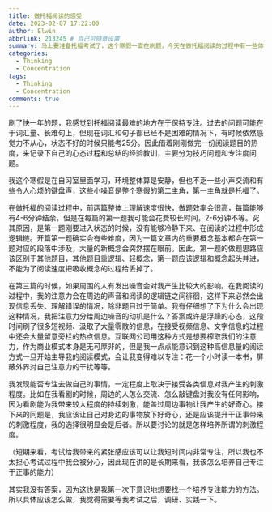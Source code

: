 ```yaml
---
title: 做托福阅读的感受
date: 2023-02-07 17:22:00
author: Elwin
abbrlink: 213245 # 自己可随意设置
summary: 马上要准备托福考试了，这个寒假一直在刷题，今天在做托福阅读的过程中有一些体会，在这里记录一下
categories: 
  - Thinking
  - Concentration
tags:
  - Thinking
  - Concentration
comments: true
---
```


​	刷了快一年的题，我感觉到托福阅读最难的地方在于保持专注。过去的问题可能在于词汇量、长难句上，但现在词汇和句子都已经不是困难的情况下，有时候依然感觉力不从心，状态不好的时候只能考25分。因此借着刚刚做完一份阅读题目的热度，来记录下自己的心态过程和总结的经验教训，主要分为技巧问题和专注度问题。

​	我这个寒假是在自习室里面学习，环境整体算是安静，但也不乏一些小声交流和有些令人心烦的键盘声，这些小噪音是整个寒假的第二主角，第一主角就是托福了。

​	在做托福的阅读过程中，前两篇整体上理解速度很快，做题效率会很高，每篇能够有4-6分钟结余，但是在每篇的第一题我可能会花费较长时间，2-6分钟不等。究其原因，是第一题刚要进入状态的时候，没有能够冷静下来、在阅读的过程中形成逻辑链。开篇第一题确实会有些难度，因为一篇文章内的重要概念基本都会在第一题对应的段落中涉及，大量的新概念会突然摆在眼前。因此，第一题的做题思路应该区别于其他题目，其他题目重逻辑、轻概念，第一题应该逻辑和概念起头并进，不能为了阅读速度把吸收概念的过程给丢掉了。

​	在第三篇的时候，如果周围的人有发出噪音会对我产生比较大的影响。在我阅读的过程中，我的注意力会在周边的声音和阅读的逻辑链之间徘徊，这样下来必然会出现信息丢失、理解错误的情况，除非题目过于简单。我有仔细想了下为什么会出现这种情况，我把注意力分给周边噪音的动机是什么？答案或许是浮躁的心态，这段时间刷了很多短视频、汲取了大量零散的信息，在接受视频信息、文字信息的过程中还会大量留意旁栏的热点信息。互联网公司用这种方式是想要榨取我们的注意力，作为商业模式本身是无可厚非的，但是我一点点能意识到这种高信息量的阅读方式一旦开始主导我的阅读模式，会让我变得难以专注：花一个小时读一本书，屏蔽外界对自己注意力的干扰等等。

​	我发现能否专注去做自己的事情，一定程度上取决于接受各类信息对我产生的刺激程度。比如在我看剧的时候，周边的人怎么交流、怎么敲键盘对我没有任何影响，因为看剧能为我带来较大程度的持续刺激，能盖过周边事物让我产生的好奇心。接下来的问题是，我应该让自己对身边的事物放下好奇心，还是应该提升干正事带来的刺激程度，我的选择很明显会是后者。所以要讨论的就是怎样培养所谓的刺激程度。

​	（短期来看，考试给我带来的紧张感应该可以让我短时间内非常专注，所以我也不太担心考试过程中我会被分心，因此现在讲的是长期来看，我该怎么培养自己专注于正事的能力）

​	其实我没有答案，因为这也是我第一次下意识地想要找一个培养专注能力的方法。所以具体应该怎么做，我觉得需要等我考试之后，调研、实践一下。